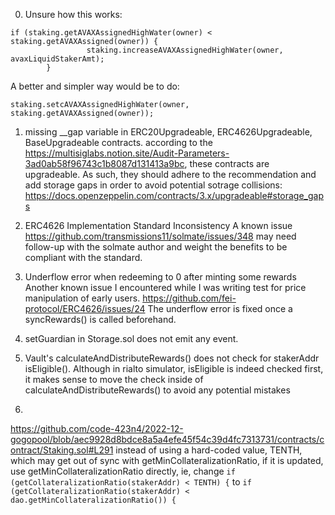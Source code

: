 0. Unsure how this works:
```
if (staking.getAVAXAssignedHighWater(owner) < staking.getAVAXAssigned(owner)) {
                 staking.increaseAVAXAssignedHighWater(owner, avaxLiquidStakerAmt);
        }
```
A better and simpler way would be to do:
```
staking.setcAVAXAssignedHighWater(owner, staking.getAVAXAssigned(owner));
```

1. missing __gap variable in ERC20Upgradeable, ERC4626Upgradeable, BaseUpgradeable contracts.
according to the https://multisiglabs.notion.site/Audit-Parameters-3ad0ab58f96743c1b8087d131413a9bc, these contracts are upgradeable. As such, they should adhere to the recommendation and add storage gaps in order to avoid potential sotrage collisions:
https://docs.openzeppelin.com/contracts/3.x/upgradeable#storage_gaps

2. ERC4626 Implementation Standard Inconsistency
A known issue https://github.com/transmissions11/solmate/issues/348 may need follow-up with the solmate author and weight the benefits to be compliant with the standard.


3. Underflow error when redeeming to 0 after minting some rewards 
Another known issue I encountered while I was writing test for price manipulation of early users.
https://github.com/fei-protocol/ERC4626/issues/24
The underflow error is fixed once a syncRewards() is called beforehand.

4. setGuardian in Storage.sol does not emit any event.

5. Vault's calculateAndDistributeRewards() does not check for stakerAddr isEligible(). 
Although in rialto simulator, isEligible is indeed checked first, it makes sense to move the check inside of calculateAndDistributeRewards() to avoid any potential mistakes

5.
https://github.com/code-423n4/2022-12-gogopool/blob/aec9928d8bdce8a5a4efe45f54c39d4fc7313731/contracts/contract/Staking.sol#L291
instead of using a hard-coded value, TENTH, which may get out of sync with getMinCollateralizationRatio, if it is updated, use getMinCollateralizationRatio directly, ie, change
`if (getCollateralizationRatio(stakerAddr) < TENTH) {`
to
`if (getCollateralizationRatio(stakerAddr) < dao.getMinCollateralizationRatio()) {`
